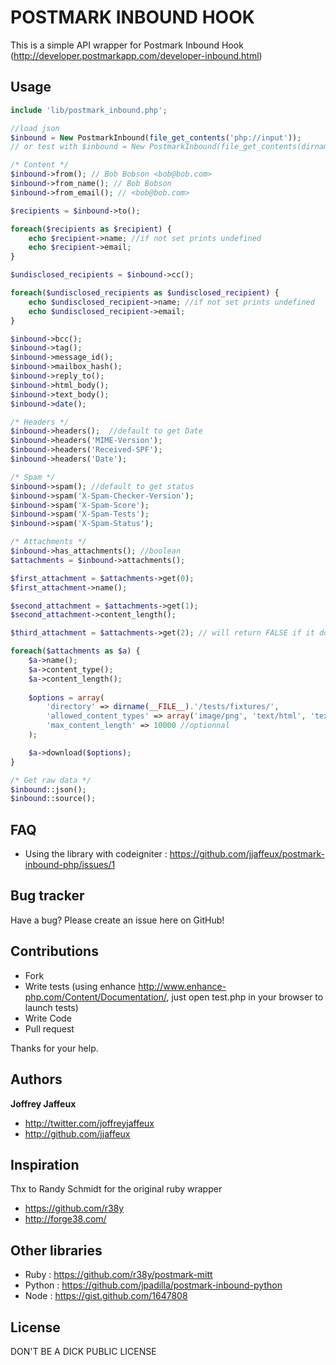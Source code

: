 POSTMARK INBOUND HOOK
=====================

This is a simple API wrapper for Postmark Inbound Hook (http://developer.postmarkapp.com/developer-inbound.html)


Usage
-----

``` php
include 'lib/postmark_inbound.php';

//load json
$inbound = New PostmarkInbound(file_get_contents('php://input'));
// or test with $inbound = New PostmarkInbound(file_get_contents(dirname(__FILE__).'/tests/fixtures/valid_http_post.json'));

/* Content */
$inbound->from(); // Bob Bobson <bob@bob.com>
$inbound->from_name(); // Bob Bobson
$inbound->from_email(); // <bob@bob.com>

$recipients = $inbound->to();

foreach($recipients as $recipient) {
	echo $recipient->name; //if not set prints undefined
	echo $recipient->email;
}

$undisclosed_recipients = $inbound->cc();

foreach($undisclosed_recipients as $undisclosed_recipient) {
	echo $undisclosed_recipient->name; //if not set prints undefined
	echo $undisclosed_recipient->email;
}

$inbound->bcc();
$inbound->tag();
$inbound->message_id();
$inbound->mailbox_hash();
$inbound->reply_to();
$inbound->html_body();
$inbound->text_body();
$inbound->date();

/* Headers */
$inbound->headers();  //default to get Date
$inbound->headers('MIME-Version');
$inbound->headers('Received-SPF');
$inbound->headers('Date');

/* Spam */
$inbound->spam(); //default to get status
$inbound->spam('X-Spam-Checker-Version');
$inbound->spam('X-Spam-Score');
$inbound->spam('X-Spam-Tests');
$inbound->spam('X-Spam-Status');

/* Attachments */
$inbound->has_attachments(); //boolean
$attachments = $inbound->attachments();

$first_attachment = $attachments->get(0);
$first_attachment->name();

$second_attachment = $attachments->get(1);
$second_attachment->content_length();

$third_attachment = $attachments->get(2); // will return FALSE if it doesn't exist

foreach($attachments as $a) {
	$a->name();
	$a->content_type();
	$a->content_length();
	
	$options = array(
		'directory' => dirname(__FILE__).'/tests/fixtures/',
		'allowed_content_types' => array('image/png', 'text/html', 'text/plain'), //optionnal
		'max_content_length' => 10000 //optionnal
	);

	$a->download($options);
}

/* Get raw data */
$inbound::json();
$inbound::source();
``` 

FAQ
---

* Using the library with codeigniter : https://github.com/jjaffeux/postmark-inbound-php/issues/1


Bug tracker
-----------

Have a bug? Please create an issue here on GitHub!


Contributions
-------------

* Fork
* Write tests (using enhance http://www.enhance-php.com/Content/Documentation/, just open test.php in your browser to launch tests)
* Write Code
* Pull request

Thanks for your help.


Authors
-------

**Joffrey Jaffeux**

+ http://twitter.com/joffreyjaffeux
+ http://github.com/jjaffeux

Inspiration
-----------

Thx to Randy Schmidt for the original ruby wrapper

+ https://github.com/r38y
+ http://forge38.com/


Other libraries
---------------

+ Ruby : https://github.com/r38y/postmark-mitt
+ Python : https://github.com/jpadilla/postmark-inbound-python
+ Node : https://gist.github.com/1647808


License
---------------------

DON'T BE A DICK PUBLIC LICENSE